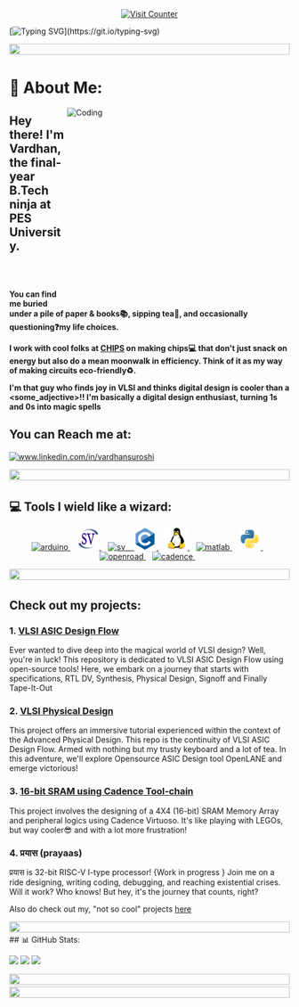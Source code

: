 
<div style="display: flex; justify-content: center;" align="center">
    <a href="https://visitcount.itsvg.in">
        <img src="https://visitcount.itsvg.in/api?id=VardhanSuroshi&icon=1&color=4" alt="Visit Counter">
    </a>
</div>

[![Typing SVG](https://readme-typing-svg.demolab.com?font=ubuntu&pause=1000&width=435&lines=Namaste!!!+Welcome+to+my+GitHub+Page+.+.+.)](https://git.io/typing-svg)

<img src="https://i.imgur.com/dBaSKWF.gif" height="20" width="100%">

# 💫 About Me:

<img src="https://i.pinimg.com/originals/c4/b1/99/c4b19969def51164ea4ad9a290a217bf.gif" align="right" alt="Coding" width="400" height="350"/>

## **Hey there! I'm Vardhan, the final-year B.Tech ninja at PES University.**
<br>
<br> 

 **You can find me buried under a pile of paper & books📚, sipping tea🍵, and occasionally questioning❓my life choices.** 
<br>

 **I work with cool folks at [CHIPS](https://www.chips.pes.edu) on making chips💻 that don't just snack on energy but also do a mean moonwalk in efficiency. Think of it as my way of making circuits eco-friendly♻️.** 
<br>

 **I'm that guy who finds joy in VLSI and thinks digital design is cooler than a <some_adjective>!! I'm basically a digital design enthusiast, turning 1s and 0s into magic spells**

## You can Reach me at:

<a href="https://linkedin.com/in/www.linkedin.com/in/vardhansuroshi" target="blank"><img align="center" src="https://raw.githubusercontent.com/rahuldkjain/github-profile-readme-generator/master/src/images/icons/Social/linked-in-alt.svg" alt="www.linkedin.com/in/vardhansuroshi" height="30" width="40" /></a>

<img src="https://i.imgur.com/dBaSKWF.gif" height="20" width="100%">

## 💻 Tools I wield like a wizard:

<p align="center">
    <a href="https://www.arduino.cc/" target="_blank" rel="noreferrer"> <img src="https://cdn.worldvectorlogo.com/logos/arduino-1.svg" alt="arduino" width="40" height="40"/> </a>
    &nbsp;&nbsp;
    <a href="https://www.systemverilog.com" target="_blank" rel="noreferrer"> <img src="https://github.com/vscode-icons/vscode-icons/blob/master/icons/file_type_light_systemverilog.svg" alt="sv" width="40" height="40"/> </a>
    &nbsp;&nbsp;
    <a href="https://riscv.org/" target="_blank" rel="noreferrer"> <img src="https://upload.wikimedia.org/wikipedia/commons/9/9a/RISC-V-logo.svg" alt="sv" width="200" height="40"/>
    &nbsp;&nbsp;
    <a href="https://www.cprogramming.com/" target="_blank" rel="noreferrer"> <img src="https://raw.githubusercontent.com/devicons/devicon/master/icons/c/c-original.svg" alt="c" width="40" height="40"/> </a>
    &nbsp;&nbsp;
    <a href="https://www.linux.org/" target="_blank" rel="noreferrer"> <img src="https://raw.githubusercontent.com/devicons/devicon/master/icons/linux/linux-original.svg" alt="linux" width="40" height="40"/> </a>
    &nbsp;&nbsp;
    <a href="https://www.mathworks.com/" target="_blank" rel="noreferrer"> <img src="https://upload.wikimedia.org/wikipedia/commons/2/21/Matlab_Logo.png" alt="matlab" width="40" height="40"/> </a>
    &nbsp;&nbsp;
    <a href="https://www.python.org" target="_blank" rel="noreferrer"> <img src="https://raw.githubusercontent.com/devicons/devicon/master/icons/python/python-original.svg" alt="python" width="40" height="40"/> </a>
    &nbsp;&nbsp;
    <a href="https://theopenroadproject.org/" target="_blank" rel="noreferrer"> <img src="https://openroaddesigncontest.org/wp-content/uploads/2023/02/OpenROAD-Logo-1024x1024.jpg" alt="openroad" width="40" height="40"/> </a>
    &nbsp;&nbsp;
    <a href="https://www.cadence.com/en_US/home.html" target="_blank" rel="noreferrer"> <img src="https://encrypted-tbn0.gstatic.com/images?q=tbn:ANd9GcRrUUjFmVFZ595FLjQ9KUvela4f75hg1nOEN_PvwVXxesFwOJOzh7viWnKvyL1P1sZoGQ" alt="cadence" width="90" height="40"/> </a>
    &nbsp;&nbsp;

</p>


<img src="https://i.imgur.com/dBaSKWF.gif" height="20" width="100%">

## Check out my projects: 

### 1. [VLSI ASIC Design Flow](https://github.com/VardhanSuroshi/VLSI-ASIC-Design-Flow)

Ever wanted to dive deep into the magical world of VLSI design? Well, you're in luck! This repository is dedicated to VLSI ASIC Design Flow using open-source tools! Here, we embark on a journey that starts with specifications, RTL DV, Synthesis, Physical Design, Signoff and Finally Tape-It-Out


### 2. [VLSI Physical Design](https://github.com/VardhanSuroshi/VLSI-Physical-Design-Flow)

This project offers an immersive tutorial experienced within the context of the Advanced Physical Design. This repo is the continuity of VLSI ASIC Design Flow. Armed with nothing but my trusty keyboard and a lot of tea. In this adventure, we'll explore Opensource ASIC Design tool OpenLANE and emerge victorious!

### 3. [16-bit SRAM using Cadence Tool-chain](https://github.com/VardhanSuroshi/Memory-Design-And-Testing)

This project involves the designing of a 4X4 (16-bit) SRAM Memory Array and peripheral logics using Cadence Virtuoso. It's like playing with LEGOs, but way cooler😎 and with a lot more frustration!

### 4. प्रयास (prayaas)

  प्रयास is 32-bit RISC-V I-type processor! {Work in progress } Join me on a ride designing, writing coding, debugging, and reaching existential crises. Will it work? Who knows! But hey, it's the journey that counts, right?


Also do check out my, "not so cool" projects [here](https://github.com/VardhanSuroshi?tab=repositories) 

<img src="https://i.imgur.com/dBaSKWF.gif" height="20" width="100%">
## 📊 GitHub Stats:

![](https://github-readme-stats.vercel.app/api?username=VardhanSuroshi&theme=dark&hide_border=false&include_all_commits=false&count_private=false)
![](https://github-readme-streak-stats.herokuapp.com/?user=VardhanSuroshi&theme=dark&hide_border=false)
![](https://github-readme-stats.vercel.app/api/top-langs/?username=VardhanSuroshi&theme=dark&hide_border=false&include_all_commits=false&count_private=false&layout=compact)


<img src="https://i.imgur.com/dBaSKWF.gif" height="20" width="100%">


<img src="https://i.imgur.com/dBaSKWF.gif" height="20" width="100%">
